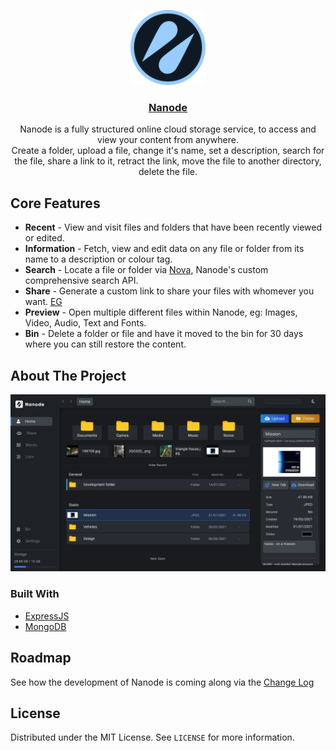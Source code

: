 <!-- PROJECT LOGO -->
<p align="center">
  <a href="https://nanode.one/">
    <img src="/assets/nanode/logo/Nanode Dark Circle.png" alt="Logo" width="120" height="120">
  </a>
</p>

<div align="center">
  <h3 align="center"><a href='https://nanode.one/'>Nanode</a></h3>

  <p align="center">
    Nanode is a fully structured online cloud storage service, to access and view your content from anywhere.
    <br>Create a folder, upload a file, change it's name, set a description, search for the file, share a link to it, retract the link, move the file to another directory, delete the file.
  </p>
  
  <!-- [View the Server End](https://github.com/BenHinson/Nanode-Server) -->
</div>

<!-- Features -->
## Core Features
- **Recent** - View and visit files and folders that have been recently viewed or edited.
- **Information** - Fetch, view and edit data on any file or folder from its name to a description or colour tag.
- **Search** - Locate a file or folder via [Nova](https://dev.nanode.one/nova), Nanode's custom comprehensive search API.
- **Share** - Generate a custom link to share your files with whomever you want. [EG](https://link.nanode.one/BGRDGAE-PIF18ZHJ)
- **Preview** - Open multiple different files within Nanode, eg: Images, Video, Audio, Text and Fonts.
- **Bin** - Delete a folder or file and have it moved to the bin for 30 days where you can still restore the content.

<!-- - **Item Customisation** - Set colours, descriptions, security and names for every file and folder.
- **Links** - Generate short links for others to see, or send them a download link for a whole directory.
- **Share** - Set up a private or group chat to share files between friends and colleagues.
- **Blocks** - Separate projects, interests and webpages in customisable Blocks.
- **Lists** - View images and videos or listen to your audio and music through separated lists.
- **Bin** - Be confident in safety. Deleted files are kept in the Bin for 30 days incase you need them again.
- **Settings** - Block or list view. Dark or light theme. DD/MM/YY or MM/DD/YY. and more settings! -->

<!-- ABOUT THE PROJECT -->
## About The Project
![Nanode Screenshot](/assets/covers/overview_17_08_2021.png)

<!-- What started as a simple python text editor, to an [electron](https://www.electronjs.org/) desktop application ([Alpharium](https://github.com/BenHinson/Alpharium)), a [socket io](https://socket.io/) file streamer and finally a modern cloud storage service, Nanode has had a unique journey. [View the design history](https://dev.nanode.one/design) -->

### Built With
* [ExpressJS](https://expressjs.com/)
* [MongoDB](https://www.mongodb.com/)
<!-- * [SocketIO](https://socket.io/) -->


<!-- ROADMAP -->
## Roadmap
See how the development of Nanode is coming along via the [Change Log]('https://dev.nanode.one/changelog')
<!-- Also view the [Incoming Section](https://dev.nanode.one/incoming) for a list of possible features. -->


<!-- LICENSE -->
## License
Distributed under the MIT License. See `LICENSE` for more information.
